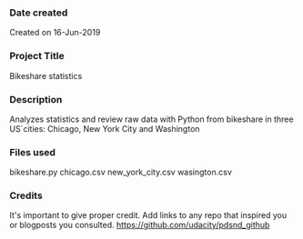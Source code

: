 ### Date created
Created on 16-Jun-2019

### Project Title
Bikeshare statistics

### Description
Analyzes statistics and review raw data with Python from bikeshare in three US´cities: Chicago, New York City and Washington

### Files used
bikeshare.py
chicago.csv
new_york_city.csv
wasington.csv

### Credits
It's important to give proper credit. Add links to any repo that inspired you or blogposts you consulted.
https://github.com/udacity/pdsnd_github

